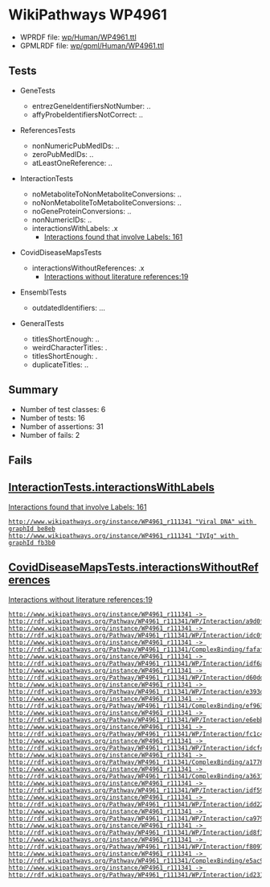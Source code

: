# WikiPathways WP4961

* WPRDF file: [wp/Human/WP4961.ttl](../wp/Human/WP4961.ttl)
* GPMLRDF file: [wp/gpml/Human/WP4961.ttl](../wp/gpml/Human/WP4961.ttl)

## Tests

* GeneTests
    * entrezGeneIdentifiersNotNumber: ..
    * affyProbeIdentifiersNotCorrect: ..

* ReferencesTests
    * nonNumericPubMedIDs: ..
    * zeroPubMedIDs: ..
    * atLeastOneReference: ..

* InteractionTests
    * noMetaboliteToNonMetaboliteConversions: ..
    * noNonMetaboliteToMetaboliteConversions: ..
    * noGeneProteinConversions: ..
    * nonNumericIDs: ..
    * interactionsWithLabels: .x
        * [Interactions found that involve Labels: 161](#d45d6f33)

* CovidDiseaseMapsTests
    * interactionsWithoutReferences: .x
        * [Interactions without literature references:19](#2e295b46)

* EnsemblTests
    * outdatedIdentifiers: ...

* GeneralTests
    * titlesShortEnough: ..
    * weirdCharacterTitles: .
    * titlesShortEnough: .
    * duplicateTitles: ..

## Summary

* Number of test classes: 6
* Number of tests: 16
* Number of assertions: 31
* Number of fails: 2

## Fails

<a href="d45d6f33" />

## InteractionTests.interactionsWithLabels

Interactions found that involve Labels: 161
```
http://www.wikipathways.org/instance/WP4961_r111341 "Viral DNA" with graphId be8eb
http://www.wikipathways.org/instance/WP4961_r111341 "IVIg" with graphId fb3b0

```
<a href="2e295b46" />

## CovidDiseaseMapsTests.interactionsWithoutReferences

Interactions without literature references:19
```
http://www.wikipathways.org/instance/WP4961_r111341 -> http://rdf.wikipathways.org/Pathway/WP4961_r111341/WP/Interaction/a9d0f
http://www.wikipathways.org/instance/WP4961_r111341 -> http://rdf.wikipathways.org/Pathway/WP4961_r111341/WP/Interaction/idc0fbb31c
http://www.wikipathways.org/instance/WP4961_r111341 -> http://rdf.wikipathways.org/Pathway/WP4961_r111341/ComplexBinding/fafaf
http://www.wikipathways.org/instance/WP4961_r111341 -> http://rdf.wikipathways.org/Pathway/WP4961_r111341/WP/Interaction/idf6aa73a2
http://www.wikipathways.org/instance/WP4961_r111341 -> http://rdf.wikipathways.org/Pathway/WP4961_r111341/WP/Interaction/d60dd
http://www.wikipathways.org/instance/WP4961_r111341 -> http://rdf.wikipathways.org/Pathway/WP4961_r111341/WP/Interaction/e393d
http://www.wikipathways.org/instance/WP4961_r111341 -> http://rdf.wikipathways.org/Pathway/WP4961_r111341/ComplexBinding/ef963
http://www.wikipathways.org/instance/WP4961_r111341 -> http://rdf.wikipathways.org/Pathway/WP4961_r111341/WP/Interaction/e6ebb
http://www.wikipathways.org/instance/WP4961_r111341 -> http://rdf.wikipathways.org/Pathway/WP4961_r111341/WP/Interaction/fc1c4
http://www.wikipathways.org/instance/WP4961_r111341 -> http://rdf.wikipathways.org/Pathway/WP4961_r111341/WP/Interaction/idcfcc5c05
http://www.wikipathways.org/instance/WP4961_r111341 -> http://rdf.wikipathways.org/Pathway/WP4961_r111341/ComplexBinding/a1776
http://www.wikipathways.org/instance/WP4961_r111341 -> http://rdf.wikipathways.org/Pathway/WP4961_r111341/ComplexBinding/a3631
http://www.wikipathways.org/instance/WP4961_r111341 -> http://rdf.wikipathways.org/Pathway/WP4961_r111341/WP/Interaction/idf594d3e0
http://www.wikipathways.org/instance/WP4961_r111341 -> http://rdf.wikipathways.org/Pathway/WP4961_r111341/WP/Interaction/idd224ff2a
http://www.wikipathways.org/instance/WP4961_r111341 -> http://rdf.wikipathways.org/Pathway/WP4961_r111341/WP/Interaction/ca979
http://www.wikipathways.org/instance/WP4961_r111341 -> http://rdf.wikipathways.org/Pathway/WP4961_r111341/WP/Interaction/id8f3d31d3
http://www.wikipathways.org/instance/WP4961_r111341 -> http://rdf.wikipathways.org/Pathway/WP4961_r111341/WP/Interaction/f8097
http://www.wikipathways.org/instance/WP4961_r111341 -> http://rdf.wikipathways.org/Pathway/WP4961_r111341/ComplexBinding/e5ac9
http://www.wikipathways.org/instance/WP4961_r111341 -> http://rdf.wikipathways.org/Pathway/WP4961_r111341/WP/Interaction/id231333be

```
